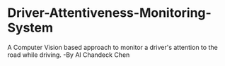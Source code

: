 # Driver-Attentiveness-Monitoring-System
A Computer Vision based approach to monitor a driver's attention to the road while driving.
-By Al Chandeck Chen

